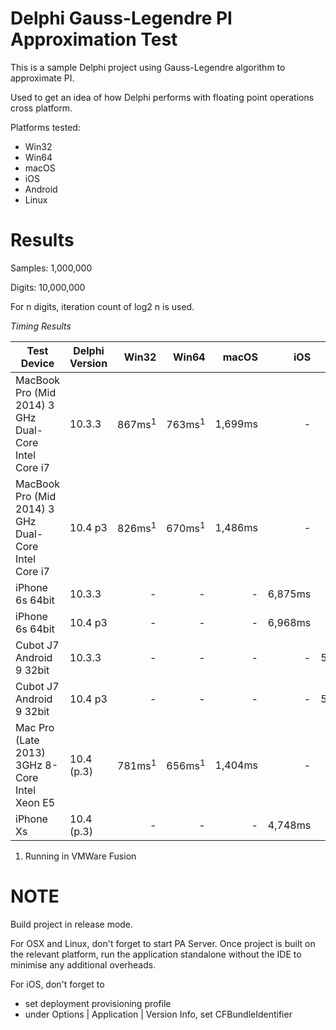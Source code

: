 #  Delphi Gauss-Legendre PI Approximation Test 

This is a sample Delphi project using Gauss-Legendre algorithm to approximate PI.

Used to get an idea of how Delphi performs with floating point operations cross platform.

Platforms tested:
- Win32
- Win64
- macOS
- iOS
- Android
- Linux

# Results

Samples: 1,000,000

Digits: 10,000,000

For n digits, iteration count of log2 n is used.

*Timing Results*

Test Device | Delphi Version | Win32 | Win64 | macOS | iOS | Android | Linux
---|---|---:|---:|---:|---:|---:|---:
MacBook Pro (Mid 2014) 3 GHz Dual-Core Intel Core i7 | 10.3.3 | 867ms<sup>1</sup> | 763ms<sup>1</sup> | 1,699ms | - | - | -
MacBook Pro (Mid 2014) 3 GHz Dual-Core Intel Core i7 | 10.4 p3 | 826ms<sup>1</sup> | 670ms<sup>1</sup> | 1,486ms | - | - | 8,842ms<sup>1</sup>
iPhone 6s 64bit | 10.3.3 | - | - | - | 6,875ms | - | -
iPhone 6s 64bit | 10.4 p3 | - | - | - | 6,968ms | - | -
Cubot J7 Android 9 32bit | 10.3.3 | - | - | - | - | 53,850ms | -
Cubot J7 Android 9 32bit | 10.4 p3 | - | - | - | - | 51,533ms | -
Mac Pro (Late 2013) 3GHz 8-Core Intel Xeon E5 | 10.4 (p.3) | 781ms<sup>1</sup> | 656ms<sup>1</sup> | 1,404ms | - | - | 8,358ms<sup>1</sup>
iPhone Xs | 10.4 (p.3) | - | - | - | 4,748ms | - | -

1. Running in VMWare Fusion

# NOTE

Build project in release mode.

For OSX and Linux, don't forget to start PA Server. Once project is built on the relevant platform, run the application standalone without the IDE to minimise any additional overheads.

For iOS, don't forget to 
* set deployment provisioning profile
* under Options | Application | Version Info, set CFBundleIdentifier